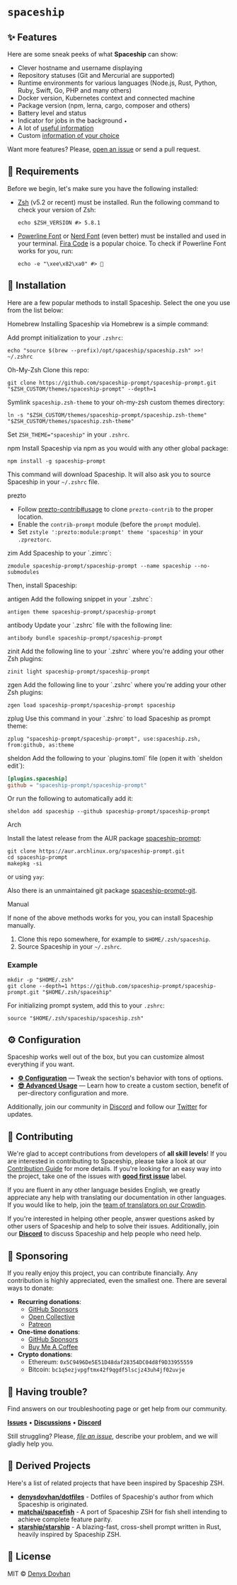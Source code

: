 # `spaceship`

## ✨ Features

Here are some sneak peeks of what **Spaceship** can show:

-   Clever hostname and username displaying
-   Repository statuses (Git and Mercurial are supported)
-   Runtime environments for various languages (Node.js, Rust, Python, Ruby, Swift, Go, PHP and many others)
-   Docker version, Kubernetes context and connected machine
-   Package version (npm, lerna, cargo, composer and others)
-   Battery level and status
-   Indicator for jobs in the background `✦`
-   A lot of [useful information](https://spaceship-prompt.sh/sections)
-   Custom [information of your choice](https://spaceship-prompt.sh/advanced/creating-section)

Want more features? Please, [open an issue](https://github.com/spaceship-prompt/spaceship-prompt/issues/new/choose) or send a pull request.

## 🤝 Requirements

Before we begin, let's make sure you have the following installed:

-   [Zsh](http://www.zsh.org/) (v5.2 or recent) must be installed. Run the following command to check your version of Zsh:

    ```shell
    echo $ZSH_VERSION #> 5.8.1
    ```

-   [Powerline Font](https://github.com/powerline/fonts) or [Nerd Font](https://www.nerdfonts.com/) (even better) must be installed and used in your terminal. [Fira Code](https://github.com/tonsky/FiraCode) is a popular choice. To check if Powerline Font works for you, run:

    ```shell
    echo -e "\xee\x82\xa0" #> 
    ```


## 🚀 Installation

Here are a few popular methods to install Spaceship. Select the one you use from the list below:

Homebrew Installing Spaceship via Homebrew is a simple command:

Add prompt initialization to your `.zshrc`:

```shell
echo "source $(brew --prefix)/opt/spaceship/spaceship.zsh" >>! ~/.zshrc
```

Oh-My-Zsh Clone this repo:

```shell
git clone https://github.com/spaceship-prompt/spaceship-prompt.git "$ZSH_CUSTOM/themes/spaceship-prompt" --depth=1
```

Symlink `spaceship.zsh-theme` to your oh-my-zsh custom themes directory:

```shell
ln -s "$ZSH_CUSTOM/themes/spaceship-prompt/spaceship.zsh-theme" "$ZSH_CUSTOM/themes/spaceship.zsh-theme"
```

Set `ZSH_THEME="spaceship"` in your `.zshrc`.

npm Install Spaceship via npm as you would with any other global package:

```
npm install -g spaceship-prompt
```

This command will download Spaceship. It will also ask you to source Spaceship in your `~/.zshrc` file.

prezto

-   Follow [prezto-contrib#usage](https://github.com/belak/prezto-contrib#usage) to clone `prezto-contrib` to the proper location.
-   Enable the `contrib-prompt` module (before the `prompt` module).
-   Set `zstyle ':prezto:module:prompt' theme 'spaceship'` in your `.zpreztorc`.

zim Add Spaceship to your \`.zimrc\`:

```shell
zmodule spaceship-prompt/spaceship-prompt --name spaceship --no-submodules
```

Then, install Spaceship:

antigen Add the following snippet in your \`.zshrc\`:

```shell
antigen theme spaceship-prompt/spaceship-prompt
```

antibody Update your \`.zshrc\` file with the following line:

```shell
antibody bundle spaceship-prompt/spaceship-prompt
```

zinit Add the following line to your \`.zshrc\` where you're adding your other Zsh plugins:

```shell
zinit light spaceship-prompt/spaceship-prompt
```

zgen Add the following line to your \`.zshrc\` where you're adding your other Zsh plugins:

```shell
zgen load spaceship-prompt/spaceship-prompt spaceship
```

zplug Use this command in your \`.zshrc\` to load Spaceship as prompt theme:

```shell
zplug "spaceship-prompt/spaceship-prompt", use:spaceship.zsh, from:github, as:theme
```

sheldon Add the following to your \`plugins.toml\` file (open it with \`sheldon edit\`):

```toml
[plugins.spaceship]
github = "spaceship-prompt/spaceship-prompt"
```

Or run the following to automatically add it:

```shell
sheldon add spaceship --github spaceship-prompt/spaceship-prompt
```

Arch

Install the latest release from the AUR package [spaceship-prompt](https://aur.archlinux.org/packages/spaceship-prompt/):

```
git clone https://aur.archlinux.org/spaceship-prompt.git
cd spaceship-prompt
makepkg -si
```

or using `yay`:

Also there is an unmaintained git package [spaceship-prompt-git](https://aur.archlinux.org/packages/spaceship-prompt-git/).

Manual

If none of the above methods works for you, you can install Spaceship manually.

1.  Clone this repo somewhere, for example to `$HOME/.zsh/spaceship`.
2.  Source Spaceship in your `~/.zshrc`.

### Example

```shell
mkdir -p "$HOME/.zsh"
git clone --depth=1 https://github.com/spaceship-prompt/spaceship-prompt.git "$HOME/.zsh/spaceship"
```

For initializing prompt system, add this to your `.zshrc`:

```shell
source "$HOME/.zsh/spaceship/spaceship.zsh"
```

## ⚙️ Configuration

Spaceship works well out of the box, but you can customize almost everything if you want.

-   [**⚙️ Configuration**](https://spaceship-prompt.sh/config/intro) — Tweak the section's behavior with tons of options.
-   [**😎 Advanced Usage**](https://spaceship-prompt.sh/advanced/creating-section) — Learn how to create a custom section, benefit of per-directory configuration and more.

Additionally, join our community in [Discord](https://discord.gg/NTQWz8Dyt9) and follow our [Twitter](https://twitter.com/SpaceshipPrompt) for updates.

## 🫶 Contributing

We're glad to accept contributions from developers of **all skill levels**! If you are interested in contributing to Spaceship, please take a look at our [Contribution Guide](https://github.com/spaceship-prompt/spaceship-prompt/blob/master/CONTRIBUTING.md) for more details. If you're looking for an easy way into the project, take one of the issues with [**good first issue**](https://github.com/spaceship-prompt/spaceship-prompt/issues?q=is%3Aissue+is%3Aopen+label%3A%22good+first+issue%22) label.

If you are fluent in any other language besides English, we greatly appreciate any help with translating our documentation in other languages. If you would like to help, join the [team of translators on our Crowdin](https://translate.spaceship-prompt.sh/).

If you're interested in helping other people, answer questions asked by other users of Spaceship and help to solve their issues. Additionally, join our [**Discord**](https://discord.gg/NTQWz8Dyt9) to discuss Spaceship and help people who need help.

## 💌 Sponsoring

If you really enjoy this project, you can contribute financially. Any contribution is highly appreciated, even the smallest one. There are several ways to donate:

-   **Recurring donations**:
    -   [GitHub Sponsors](https://github.com/sponsors/denysdovhan?frequency=recurring)
    -   [Open Collective](https://opencollective.com/spaceship-prompt)
    -   [Patreon](https://patreon.com/denysdovhan)
-   **One-time donations**:
    -   [GitHub Sponsors](https://github.com/sponsors/denysdovhan?frequency=one-time)
    -   [Buy Me A Coffee](https://buymeacoffee.com/denysdovhan)
-   **Crypto donations**:
    -   Ethereum: `0x5C9496De5E51D48daf28354DC04d8f9D33955559`
    -   Bitcoin: `bc1q5ezjvpgftmx42f9qgdf5lscjz43uh4jf02uvje`

## 🤔 Having trouble?

Find answers on our troubleshooting page or get help from our community.

[**Issues**](https://github.com/spaceship-prompt/spaceship-prompt/issues) • [**Discussions**](https://github.com/spaceship-prompt/spaceship-prompt/discussions/) • [**Discord**](https://discord.gg/NTQWz8Dyt9)


Still struggling? Please, [_file an issue_](https://github.com/spaceship-prompt/spaceship-prompt/issues/new/choose), describe your problem, and we will gladly help you.

## 👀 Derived Projects

Here's a list of related projects that have been inspired by Spaceship ZSH.

-   [**denysdovhan/dotfiles**](https://github.com/denysdovhan/dotfiles) - Dotfiles of Spaceship's author from which Spaceship is originated.
-   [**matchai/spacefish**](https://github.com/matchai/spacefish) - A port of Spaceship ZSH for fish shell intending to achieve complete feature parity.
-   [**starship/starship**](https://github.com/starship/starship) - A blazing-fast, cross-shell prompt written in Rust, heavily inspired by Spaceship ZSH.

## 📄 License
MIT © [Denys Dovhan](http://denysdovhan.com/)
